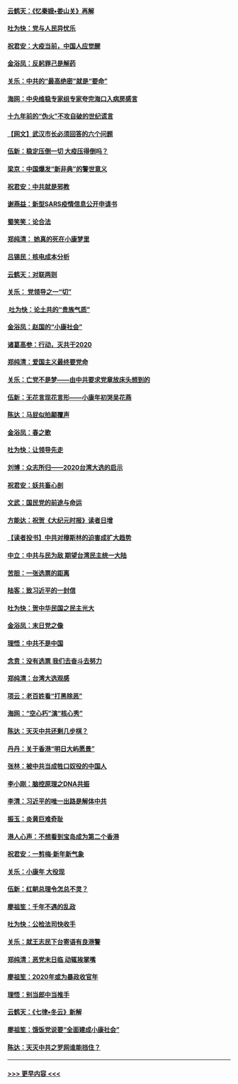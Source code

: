 #### [云鹤天：《忆秦娥▪娄山关》再解](../pages/nsc993/n11824682.md?t=01280333) 
#### [吐为快：党与人民异忧乐](../pages/nsc993/n11824660.md?t=01280333) 
#### [祝君安：大疫当前，中国人应觉醒](../pages/nsc993/n11821946.md?t=01280333) 
#### [金浴凤：反躬罪己是解药](../pages/nsc993/n11820280.md?t=01280333) 
#### [关乐：中共的“最高绝密”就是“要命”](../pages/nsc993/n11816946.md?t=01280333) 
#### [海网：中央维稳专家组专家夸完海口入病房感言](../pages/nsc993/n11815138.md?t=01280333) 
#### [十九年前的“伪火”不攻自破的世纪谎言](../pages/nsc993/n11813238.md?t=01280333) 
#### [【网文】武汉市长必须回答的六个问题](../pages/nsc993/n11813848.md?t=01280333) 
#### [伍新：稳定压倒一切 大疫压得倒吗？](../pages/nsc993/n11812634.md?t=01280333) 
#### [梁京：中国爆发“新非典”的警世意义](../pages/nsc993/n11812554.md?t=01280333) 
#### [祝君安：中共就是邪教](../pages/nsc993/n11812431.md?t=01280333) 
#### [谢燕益：新型SARS疫情信息公开申请书](../pages/nsc993/n11808840.md?t=01280333) 
#### [蜀笑笑：论合法](../pages/nsc993/n11808064.md?t=01280333) 
#### [郑纯清： 她真的死在小康梦里](../pages/nsc993/n11806623.md?t=01280333) 
#### [吕锡民：核电成本分析](../pages/nsc993/n11806284.md?t=01280333) 
#### [云鹤天：对联两则](../pages/nsc993/n11805957.md?t=01280333) 
#### [关乐： 党领导之一“切”](../pages/nsc993/n11804505.md?t=01280333) 
#### [ 吐为快：论土共的“贵族气质”](../pages/nsc993/n11804490.md?t=01280333) 
#### [金浴凤：赵国的“小康社会”](../pages/nsc993/n11804452.md?t=01280333) 
#### [诸葛高参：行动，灭共于2020](../pages/nsc993/n11804120.md?t=01280333) 
#### [郑纯清：爱国主义最终要党命](../pages/nsc993/n11802197.md?t=01280333) 
#### [关乐：亡党不是梦——由中共要求党章放床头想到的](../pages/nsc993/n11802156.md?t=01280333) 
#### [伍新：无花言现花言形——小康年初哭吴花燕](../pages/nsc993/n11800044.md?t=01280333) 
#### [陈达：马屁似拍颠覆声](../pages/nsc993/n11800010.md?t=01280333) 
#### [金浴凤：春之歌](../pages/nsc993/n11797687.md?t=01280333) 
#### [吐为快：让领导先走](../pages/nsc993/n11797512.md?t=01280333) 
#### [刘博：众志所归——2020台湾大选的启示](../pages/nsc993/n11796878.md?t=01280333) 
#### [祝君安：妖共畜心剖](../pages/nsc993/n11794273.md?t=01280333) 
#### [文武：国民党的前途与命运](../pages/nsc993/n11794198.md?t=01280333) 
#### [方能达：祝贺《大纪元时报》读者日增](../pages/nsc993/n11793807.md?t=01280333) 
#### [【读者投书】中共对穆斯林的迫害成扩大趋势](../pages/nsc993/n11791371.md?t=01280333) 
#### [中立：中共与民为敌 期望台湾民主统一大陆](../pages/nsc993/n11790392.md?t=01280333) 
#### [苦胆：一张选票的距离](../pages/nsc993/n11788914.md?t=01280333) 
#### [陆客：致习近平的一封信](../pages/nsc993/n11788867.md?t=01280333) 
#### [吐为快：贺中华民国之民主光大](../pages/nsc993/n11788618.md?t=01280333) 
#### [金浴凤：末日党之像](../pages/nsc993/n11787475.md?t=01280333) 
#### [理悟：中共不是中国](../pages/nsc993/n11787463.md?t=01280333) 
#### [念贲：没有选票  我们去奋斗去努力](../pages/nsc993/n11787398.md?t=01280333) 
#### [郑纯清：台湾大选观感](../pages/nsc993/n11786210.md?t=01280333) 
#### [项云：老百姓看“打黑除恶”](../pages/nsc993/n11785398.md?t=01280333) 
#### [海网：“空心朽”演“核心秀”](../pages/nsc993/n11783874.md?t=01280333) 
#### [陈达：天灭中共还剩几步棋？](../pages/nsc993/n11783719.md?t=01280333) 
#### [丹丹：关于香港“明日大屿愿景”](../pages/nsc993/n11783273.md?t=01280333) 
#### [张林：被中共当成牲口奴役的中国人](../pages/nsc993/n11782397.md?t=01280333) 
#### [李小刚：脑控原理之DNA共振](../pages/nsc993/n11780962.md?t=01280333) 
#### [李清：习近平的唯一出路是解体中共](../pages/nsc993/n11780866.md?t=01280333) 
#### [振玉：炎黄巨难奇耻](../pages/nsc993/n11779632.md?t=01280333) 
#### [港人心声：不想看到宝岛成为第二个香港](../pages/nsc993/n11778817.md?t=01280333) 
#### [祝君安：一剪梅‧新年新气象](../pages/nsc993/n11776340.md?t=01280333) 
#### [关乐：小康年 大役现](../pages/nsc993/n11774213.md?t=01280333) 
#### [伍新：红朝总理令怎总不灵？](../pages/nsc993/n11770813.md?t=01280333) 
#### [廖祖笙：千年不遇的乱政](../pages/nsc993/n11770373.md?t=01280333) 
#### [吐为快：公检法司快收手](../pages/nsc993/n11770359.md?t=01280333) 
#### [关乐：就王志民下台寄语有良港警](../pages/nsc993/n11769903.md?t=01280333) 
#### [郑纯清：恶党末日临 动辄挨掌嘴](../pages/nsc993/n11769356.md?t=01280333) 
#### [廖祖笙：2020年或为暴政收官年](../pages/nsc993/n11768216.md?t=01280333) 
#### [理悟：别当郎中当推手](../pages/nsc993/n11768243.md?t=01280333) 
#### [云鹤天：《七律▪冬云》新解](../pages/nsc993/n11768204.md?t=01280333) 
#### [廖祖笙：饿饭党说要“全面建成小康社会”](../pages/nsc993/n11767482.md?t=01280333) 
#### [陈达：天灭中共之罗网谁能挡住？](../pages/nsc993/n11767465.md?t=01280333) 

----
#### [ >>> 更早内容 <<< ](../indexes/nsc993-earlier.md)
